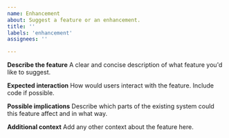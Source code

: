 ```yaml
---
name: Enhancement
about: Suggest a feature or an enhancement.
title: ''
labels: 'enhancement'
assignees: ''

---
```


**Describe the feature**
A clear and concise description of what feature you'd like to suggest.

**Expected interaction**
How would users interact with the feature. Include code if possible.

**Possible implications**
Describe which parts of the existing system could this feature affect and in what way.

**Additional context**
Add any other context about the feature here.
